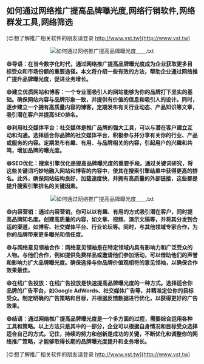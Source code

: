 ## **如何通过网络推广提高品牌曝光度,网络行销软件,网络群发工具,网络筛选**

[😍想了解推广相关软件的朋友请登录 http://www.vst.tw](http://www.vst.tw)

 <center><img src="https://vst.tw/MP4/tuiguang/png/0.png" alt="如何通过网络推广提高品牌曝光度____.txt"></center>

**😄导语：在当今数字化时代，通过网络推广提高品牌曝光度成为企业获取更多目标受众和市场份额的重要途径。本文将介绍一些有效的方法，帮助企业通过网络推广提升品牌曝光度，促进业务增长。**

**😄建立优质网站和博客：一个专业而吸引人的网站能够为你的品牌打下坚实的基础。确保网站内容与品牌形象一致，并提供有价值的信息和吸引人的设计。同时，逐步建立一个拥有高质量内容的博客，定期发布有关行业动态、产品知识等文章，吸引潜在客户并提高SEO排名。**

**😄利用社交媒体平台：社交媒体是推广品牌的强大工具，可以与潜在客户建立互动和沟通。选择适合你品牌的社交媒体平台，积极参与并分享有关你的行业、产品或服务的内容。定期发布有趣、有用、与品牌相关的内容，引起用户的兴趣和共鸣，增加品牌的曝光度。**

**😄SEO优化：搜索引擎优化是提高品牌曝光度的重要手段。通过关键词研究，将这些关键词巧妙地融入网站和博客的内容中，使其在搜索引擎结果中获得更高的排名。此外，确保网站结构良好，加载速度快，并拥有高质量的外部链接，这些都是提升搜索引擎排名的关键因素。**

 <center><img src="https://vst.tw/MP4/tuiguang/png/4.png" alt="如何通过网络推广提高品牌曝光度____.txt"></center>

**😄内容营销：通过内容营销，你可以以有趣、有用的方式吸引潜在客户，同时提高品牌知名度。创建高质量的内容，如文章、视频、演示文稿等，并将其分发到合适的渠道，如博客、社交媒体平台、行业论坛等。同时，与其他领域专家合作，为你的品牌带来更多曝光和信任度。**

**😄与网络意见领袖合作：网络意见领袖是在特定领域内具有影响力和广泛受众的人物。与他们合作，例如提供免费样品或邀请他们参加活动，可以借助他们的声誉和影响力扩大品牌曝光度。确保选择与你品牌价值观相符的意见领袖，以确保合作效果最佳。**

**😄在线广告投放：在线广告投放是快速提高品牌曝光度的一种方式。选择适合你品牌的广告平台，如Google AdWords、社交媒体广告等，并精准定位你的目标受众。制定明确的广告策略和目标，并根据反馈数据进行优化，以获得更好的广告效果。**

**😄结语：通过网络推广提高品牌曝光度是一个多方面的过程，需要综合运用各种工具和策略。以上方法只是其中的一部分，企业可以根据自身情况和目标受众选择适合自己的方式。记住，持续的努力和创新是成功的关键，不断优化和调整你的网络推广策略，才能够取得长期的品牌曝光度提升和业务增长。**

[😍想了解推广相关软件的朋友请登录 http://www.vst.tw](http://www.vst.tw)



